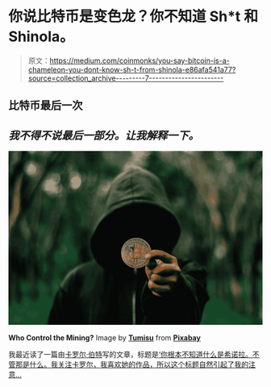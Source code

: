 # 你说比特币是变色龙？你不知道 Sh*t 和 Shinola。

> 原文：<https://medium.com/coinmonks/you-say-bitcoin-is-a-chameleon-you-dont-know-sh-t-from-shinola-e86afa541a77?source=collection_archive---------7----------------------->

## **比特币最后一次**

## *我不得不说最后一部分。让我解释一下。*

![](img/68a74d160a94637e7f50b305a7cece68.png)

**Who Control the Mining?** Image by [**Tumisu**](https://pixabay.com/users/tumisu-148124/?utm_source=link-attribution&utm_medium=referral&utm_campaign=image&utm_content=6054330) from [**Pixabay**](https://pixabay.com/?utm_source=link-attribution&utm_medium=referral&utm_campaign=image&utm_content=6054330)

我最近读了一篇由[卡罗尔·伯特](https://medium.com/u/9486742d7a69?source=post_page-----e86afa541a77--------------------------------)写的文章，标题是[‘你根本不知道什么是希诺拉。不管那是什么。我关注卡罗尔，我喜欢她的作品，所以这个标题自然引起了我的注意…](https://caroljburt.medium.com/you-dont-know-shit-from-shinola-whatever-that-is-86b5d11b4364)